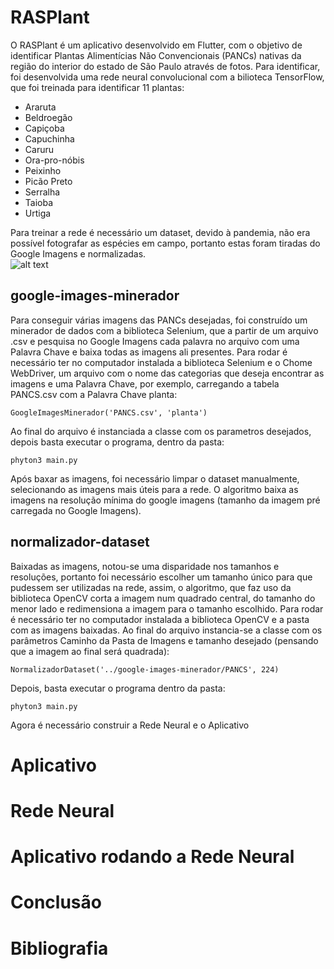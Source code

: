 # RASPlant

  O RASPlant é um aplicativo desenvolvido em Flutter, com o objetivo de identificar Plantas Alimentícias Não Convencionais (PANCs) nativas da região do interior do estado de São Paulo através de fotos. Para identificar, foi desenvolvida uma rede neural convolucional com a bilioteca TensorFlow, que foi treinada para identificar 11 plantas:
 * Araruta
 * Beldroegão
 * Capiçoba
 * Capuchinha
 * Caruru
 * Ora-pro-nóbis
 * Peixinho
 * Picão Preto
 * Serralha
 * Taioba
 * Urtiga
 
 Para treinar a rede é necessário um dataset, devido à pandemia, não era possível fotografar as espécies em campo, portanto estas foram tiradas do Google Imagens e normalizadas.
<br>   ![alt text](https://github.com/matheoxz/identificacao-vegetal/blob/master/.imagens_readme/Screenshot%20from%202020-11-25%2019-29-52.png)

## google-images-minerador
  Para conseguir várias imagens das PANCs desejadas, foi construído um minerador de dados com a biblioteca Selenium, que a partir de um arquivo .csv e pesquisa no Google Imagens cada palavra no arquivo com uma Palavra Chave e baixa todas as imagens ali presentes.
  Para rodar é necessário ter no computador instalada a biblioteca Selenium e o Chome WebDriver, um arquivo com o nome das categorias que deseja encontrar as imagens e uma Palavra Chave, por exemplo, carregando a tabela PANCS.csv com a Palavra Chave planta:
  
    GoogleImagesMinerador('PANCS.csv', 'planta')
  
  Ao final do arquivo é instanciada a classe com os parametros desejados, depois basta executar o programa, dentro da pasta:
  
    phyton3 main.py
    
  Após baxar as imagens, foi necessário limpar o dataset manualmente, selecionando as imagens mais úteis para a rede. O algoritmo baixa as imagens na resolução mínima do google imagens (tamanho da imagem pré carregada no Google Imagens).
  
## normalizador-dataset
  Baixadas as imagens, notou-se uma disparidade nos tamanhos e resoluções, portanto foi necessário escolher um tamanho único para que pudessem ser utilizadas na rede, assim, o algoritmo, que faz uso da biblioteca OpenCV corta a imagem num quadrado central, do tamanho do menor lado e redimensiona a imagem para o tamanho escolhido.
    Para rodar é necessário ter no computador instalada a biblioteca OpenCV e a pasta com as imagens baixadas. Ao final do arquivo instancia-se a classe com os parâmetros Caminho da Pasta de Imagens e tamanho desejado (pensando que a imagem ao final será quadrada):
  
    NormalizadorDataset('../google-images-minerador/PANCS', 224)
  
  Depois, basta executar o programa dentro da pasta:
    
    phyton3 main.py
    
  Agora é necessário construir a Rede Neural e o Aplicativo
  
  # Aplicativo
  
  # Rede Neural
  
  # Aplicativo rodando a Rede Neural
  
  # Conclusão
  
  # Bibliografia
